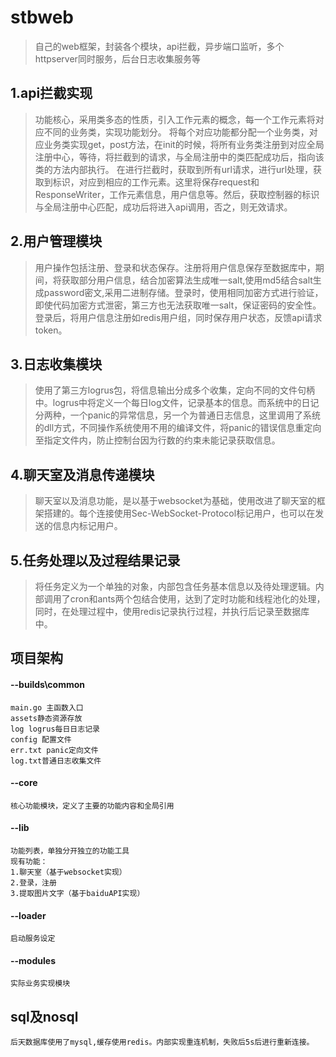 # stbweb
>自己的web框架，封装各个模块，api拦截，异步端口监听，多个httpserver同时服务，后台日志收集服务等

## 1.api拦截实现
>功能核心，采用类多态的性质，引入工作元素的概念，每一个工作元素将对应不同的业务类，实现功能划分。
将每个对应功能都分配一个业务类，对应业务类实现get，post方法，在init的时候，将所有业务类注册到对应全局注册中心，等待，将拦截到的请求，与全局注册中的类匹配成功后，指向该类的方法内部执行。
在进行拦截时，获取到所有url请求，进行url处理，获取到标识，对应到相应的工作元素。这里将保存request和ResponseWriter，工作元素信息，用户信息等。然后，获取控制器的标识与全局注册中心匹配，成功后将进入api调用，否之，则无效请求。

## 2.用户管理模块
>用户操作包括注册、登录和状态保存。注册将用户信息保存至数据库中，期间，将获取部分用户信息，结合加密算法生成唯一salt,使用md5结合salt生成password密文,采用二进制存储。登录时，使用相同加密方式进行验证，即使代码加密方式泄密，第三方也无法获取唯一salt，保证密码的安全性。登录后，将用户信息注册如redis用户组，同时保存用户状态，反馈api请求token。
## 3.日志收集模块
>使用了第三方logrus包，将信息输出分成多个收集，定向不同的文件句柄中。logrus中将定义一个每日log文件，记录基本的信息。而系统中的日记分两种，一个panic的异常信息，另一个为普通日志信息，这里调用了系统的dll方式，不同操作系统使用不用的编译文件，将panic的错误信息重定向至指定文件内，防止控制台因为行数的约束未能记录获取信息。
## 4.聊天室及消息传递模块
>聊天室以及消息功能，是以基于websocket为基础，使用改进了聊天室的框架搭建的。每个连接使用Sec-WebSocket-Protocol标记用户，也可以在发送的信息内标记用户。  
## 5.任务处理以及过程结果记录
>将任务定义为一个单独的对象，内部包含任务基本信息以及待处理逻辑。内部调用了cron和ants两个包结合使用，达到了定时功能和线程池化的处理，同时，在处理过程中，使用redis记录执行过程，并执行后记录至数据库中。  
  
## 项目架构
#### --builds\common  
    main.go 主函数入口  
    assets静态资源存放  
    log logrus每日日志记录  
    config 配置文件  
    err.txt panic定向文件  
    log.txt普通日志收集文件  
#### --core  
    核心功能模块，定义了主要的功能内容和全局引用  
#### --lib  
    功能列表，单独分开独立的功能工具  
    现有功能：  
    1.聊天室（基于websocket实现）  
    2.登录，注册  
    3.提取图片文字（基于baiduAPI实现）  
#### --loader  
    启动服务设定  
#### --modules  
    实际业务实现模块  
## sql及nosql  
    后天数据库使用了mysql,缓存使用redis。内部实现重连机制，失败后5s后进行重新连接。  